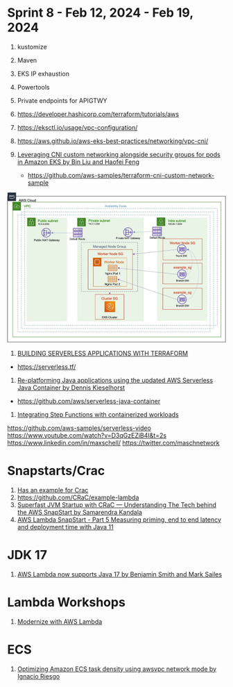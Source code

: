 <h1>Sprint 8 - Feb 12, 2024 - Feb 19, 2024</h1>

1. kustomize
2. Maven
3. EKS IP exhaustion
4. Powertools
5. Private endpoints for APIGTWY
6. https://developer.hashicorp.com/terraform/tutorials/aws
7. https://eksctl.io/usage/vpc-configuration/
8. https://aws.github.io/aws-eks-best-practices/networking/vpc-cni/

1. [Leveraging CNI custom networking alongside security groups for pods in Amazon EKS by Bin Liu and Haofei Feng ](https://aws.amazon.com/blogs/containers/leveraging-cni-custom-networking-alongside-security-groups-for-pods-in-amazon-eks/)
    - https://github.com/aws-samples/terraform-cni-custom-network-sample

<img src="./images/eks-cni-networking-1.png" title="eks-cni-networking-1.png" width="900"/>

1. [BUILDING SERVERLESS APPLICATIONS WITH TERRAFORM](https://serverlessland.com/content/guides/building-serverless-applications-with-terraform/01-introduction)
- https://serverless.tf/
1. [Re-platforming Java applications using the updated AWS Serverless Java Container by Dennis Kieselhorst](https://aws.amazon.com/blogs/compute/re-platforming-java-applications-using-the-updated-aws-serverless-java-container/)
- https://github.com/aws/serverless-java-container

1. [Integrating Step Functions with containerized workloads](https://serverlessland.com/content/service/step-functions/guides/integrating-step-functions-with-containerized-workloads/10-introduction)

https://github.com/aws-samples/serverless-video
https://www.youtube.com/watch?v=D3qGzEZiB4I&t=2s
https://www.linkedin.com/in/maxschell/ https://twitter.com/maschnetwork

# Snapstarts/Crac
1. [Has an example for Crac](https://aws.amazon.com/blogs/compute/reducing-java-cold-starts-on-aws-lambda-functions-with-snapstart/)
2. https://github.com/CRaC/example-lambda
3. [Superfast JVM Startup with CRaC — Understanding The Tech behind the AWS SnapStart by Samarendra Kandala](https://medium.com/fissionlabs/superfast-jvm-startup-with-crac-understanding-the-tech-behind-the-aws-snapstart-f205b6270bf6)
4. [AWS Lambda SnapStart - Part 5 Measuring priming, end to end latency and deployment time with Java 11](https://dev.to/aws-builders/measuring-java-11-lambda-cold-starts-with-snapstart-part-5-priming-end-to-end-latency-and-deployment-time-jem)

# JDK 17
1. [AWS Lambda now supports Java 17 by Benjamin Smith and Mark Sailes](https://aws.amazon.com/blogs/compute/java-17-runtime-now-available-on-aws-lambda/)

# Lambda Workshops

1. [Modernize with AWS Lambda](https://aws.amazon.com/lambda/modernize-with-aws-lambda/)

# ECS

1. [Optimizing Amazon ECS task density using awsvpc network mode by Ignacio Riesgo](https://aws.amazon.com/blogs/compute/optimizing-amazon-ecs-task-density-using-awsvpc-network-mode/)